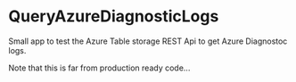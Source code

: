# QueryAzureDiagnosticLogs

Small app to test the Azure Table storage REST Api to get Azure Diagnostoc logs.

Note that this is far from production ready code...
